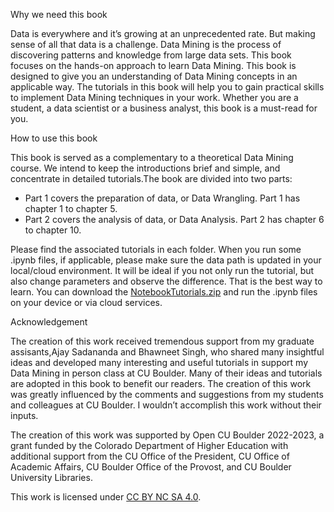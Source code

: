 Why we need this book

Data is everywhere and it’s growing at an unprecedented rate. But making sense of all that data is a challenge. Data Mining is the process of discovering patterns and knowledge from large data sets. This book focuses on the hands-on approach to learn Data Mining. This book is designed to give you an understanding of Data Mining concepts in an applicable way. The tutorials in this book will help you to gain practical skills to implement Data Mining techniques in your work. Whether you are a student, a data scientist or a business analyst, this book is a must-read for you.

How to use this book

This book is served as a complementary to a theoretical Data Mining course. We intend to keep the introductions brief and simple, and concentrate in detailed tutorials.The book are divided into two parts: 
  -  Part 1 covers the preparation of data, or Data Wrangling. Part 1 has chapter 1 to chapter 5. 
  -  Part 2 covers the analysis of data, or Data Analysis. Part 2 has chapter 6 to chapter 10. 

Please find the associated tutorials in each folder. When you run some .ipynb files, if applicable, please make sure the data path is updated in your local/cloud environment. It will be ideal if you not only run the tutorial, but also change parameters and observe the difference. That is the best way to learn. You can download the [NotebookTutorials.zip](https://github.com/diwucub/Data-Mining-with-Python/raw/main/NotebookTutorials.zip) and run the .ipynb files on your device or via cloud services.

Acknowledgement

The creation of this work received tremendous support from my graduate assisants,Ajay Sadananda and Bhawneet Singh, who shared many insightful ideas and developed many interesting and useful tutorials in support my Data Mining in person class at CU Boulder. Many of their ideas and tutorials are adopted in this book to benefit our readers. The creation of this work was greatly influenced by the comments and suggestions from my students and colleagues at CU Boulder. I wouldn’t accomplish this work without their inputs.

The creation of this work was supported by Open CU Boulder 2022-2023, a grant funded by the Colorado Department of Higher Education with additional support from the CU Office of the President, CU Office of Academic Affairs, CU Boulder Office of the Provost, and CU Boulder University Libraries.

This work is licensed under [CC BY NC SA 4.0](https://creativecommons.org/licenses/by-nc-sa/4.0/).
